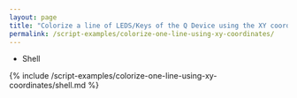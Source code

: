 ```yaml
---
layout: page
title: "Colorize a line of LEDS/Keys of the Q Device using the XY coordinates"
permalink: /script-examples/colorize-one-line-using-xy-coordinates/
---
```


<ul class="tabs__top-bar">
    <li class="tab-link" data-tab="tab-install-shell">Shell</li>    
</ul>

<div id="tab-install-shell" class="tabs__content" markdown="1">
{% include /script-examples/colorize-one-line-using-xy-coordinates/shell.md %}
</div>
